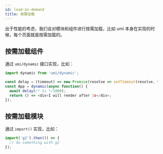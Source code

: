 ```yaml
---
id: load-on-demand
title: 按需加载
---
```


出于性能的考虑，我们会对模块和组件进行按需加载，比如 umi 本身在实现的时候，每个页面就是按需加载的。

## 按需加载组件

通过 `umi/dynamic` 接口实现，比如：

```js
import dynamic from 'umi/dynamic';

const delay = (timeout) => new Promise(resolve => setTimeout(resolve, timeout));
const App = dynamic(async function() {
  await delay(/* 1s */1000);
  return () => <div>I will render after 1s</div>;
});
```

## 按需加载模块

通过 `import()` 实现，比如：

```js
import('g2').then(() => {
  // do something with g2
});
```
